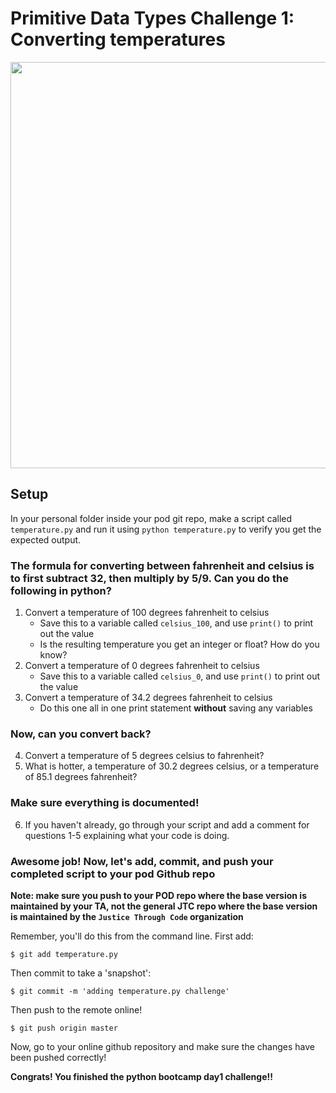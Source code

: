 # Primitive Data Types Challenge 1: Converting temperatures

<img src="https://storage.googleapis.com/ltkcms.appspot.com/fs/yd/images/cover/thermometer-in-snow.base?v=1591222156" width="650">

## Setup
In your personal folder inside your pod git repo, make a script called `temperature.py` and run it using `python temperature.py` to verify you get the expected output. 

### The formula for converting between fahrenheit and celsius is to first subtract 32, then multiply by 5/9. Can you do the following in python?

1. Convert a temperature of 100 degrees fahrenheit to celsius
    * Save this to a variable called `celsius_100`, and use `print()` to print out the value
    * Is the resulting temperature you get an integer or float? How do you know?
2. Convert a temperature of 0 degrees fahrenheit to celsius
    * Save this to a variable called `celsius_0`, and use `print()` to print out the value
3. Convert a temperature of 34.2 degrees fahrenheit to celsius
    * Do this one all in one print statement **without** saving any variables


### Now, can you convert back?

4. Convert a temperature of 5 degrees celsius to fahrenheit?
5. What is hotter, a temperature of 30.2 degrees celsius, or a temperature of 85.1 degrees fahrenheit?


### Make sure everything is documented!

6. If you haven't already, go through your script and add a comment for questions 1-5 explaining what your code is doing.

### Awesome job! Now, let's add, commit, and push your completed script to your pod Github repo

**Note: make sure you push to your POD repo where the base version is maintained by your TA, not the general JTC repo where the base version is maintained by the `Justice Through Code` organization**

Remember, you'll do this from the command line. First add: 
```console
$ git add temperature.py
```

Then commit to take a 'snapshot':
```console
$ git commit -m 'adding temperature.py challenge'
```

Then push to the remote online!

```console
$ git push origin master
```

Now, go to your online github repository and make sure the changes have been pushed correctly! 

**Congrats! You finished the python bootcamp day1 challenge!!**
